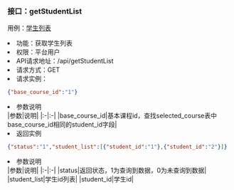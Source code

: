 ### 接口：getStudentList
用例：<a href="用例/学生列表.md">学生列表</a>
<li>功能：获取学生列表</li>
<li>权限：平台用户</li>
<li>API请求地址：/api/getStudentList</li>
<li>请求方式：GET</li>
<li>请求实例：</li>

```json
{"base_course_id":"1"}
```
<li>参数说明</li>
|参数|说明|
|:-|:-|
|base_course_id|基本课程id，查找selected_course表中base_course_id相同的student_id字段|

<li>返回实例</li>

```json
{"status":"1","student_list":[{"student_id":"1"},{"student_id":"2"}]}
```
<li>参数说明</li>
|参数|说明|
|:-|:-|
|status|返回状态，1为查询到数据，0为未查询到数据|
|student_list|学生id列表|
|student_id|学生id|